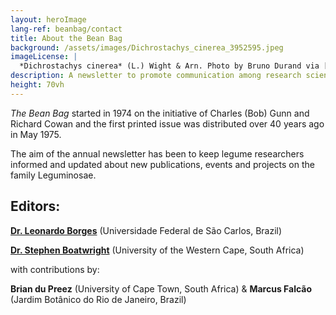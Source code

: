 ```yaml
---
layout: heroImage
lang-ref: beanbag/contact
title: About the Bean Bag
background: /assets/images/Dichrostachys_cinerea_3952595.jpeg
imageLicense: |
  *Dichrostachys cinerea* (L.) Wight & Arn. Photo by Bruno Durand via [iNaturalist](https://www.gbif.org/occurrence/1898844739)
description: A newsletter to promote communication among research scientists concerned with the systematics of Leguminosae/Fabaceae
height: 70vh
---
```


*The Bean Bag* started in 1974 on the initiative of Charles (Bob) Gunn and Richard Cowan and the first printed issue was distributed over 40 years ago in May 1975.

The aim of the annual newsletter has been to keep legume researchers informed and updated about new publications, events and projects on the family Leguminosae.


## Editors:

**[Dr. Leonardo Borges](mailto:quitemcaqui@gmail.com)** (Universidade Federal de São Carlos, Brazil)  

**[Dr. Stephen Boatwright](mailto:jboatwright@uwc.ac.za)** (University of the Western Cape, South Africa)  

with contributions by:  

**Brian du Preez** (University of Cape Town, South Africa) & **Marcus Falcão** (Jardim Botânico do Rio de Janeiro, Brazil)